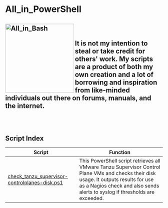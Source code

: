 # All_in_PowerShell
<img width="220" alt="All_in_Bash" src="https://raw.githubusercontent.com/PowerShell/PowerShell/eb7d6c191d788e3bf66ed4229916df2a3f225d3d/assets/ps_black_64.svg" align=left> <br>
<br>
It is not my intention to steal or take credit for others' work. My scripts are a product of both my own creation and a lot of borrowing and inspiration from like-minded individuals out there on forums, manuals, and the internet.
<br>
<br>
<br>
---
## Script Index
Script | Function
-------|---------
[check_tanzu_supervisor-controlplanes-disk.ps1](/bin/check_tanzu_supervisor-controlplanes-disk.ps1)|This PowerShell script retrieves all VMware Tanzu Supervisor Control Plane VMs and checks their disk usage. It outputs results for use as a Nagios check and also sends alerts to syslog if thresholds are exceeded.

